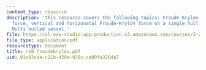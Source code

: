 ```yaml
---
content_type: resource
description: 'This resource covers the following topics: Froude Krylov excitation
  force, vertical and horizonatal Froude-Krylov force on a single hull vessel, and
  Multi hulled vessel.'
file: https://ol-ocw-studio-app-production.s3.amazonaws.com/courses/2-22-design-principles-for-ocean-vehicles-13-42-spring-2005/01c83cdac21bd20a928cca00fa326da7_r10_froudekrylov.pdf
file_type: application/pdf
resourcetype: Document
title: r10_froudekrylov.pdf
uid: 01c83cda-c21b-d20a-928c-ca00fa326da7
---
```

